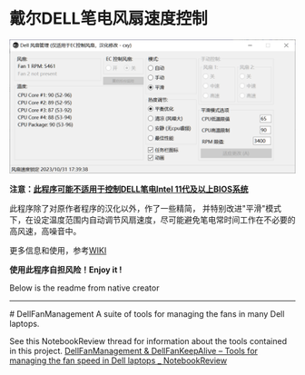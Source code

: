 # 戴尔DELL笔电风扇速度控制

<img src="DellFanMan.png" />

**注意：[此程序可能不适用于控制DELL笔电Intel 11代及以上BIOS系统](https://github.com/AaronKelley/DellFanManagement/issues/14)**

此程序除了对原作者程序的汉化以外，作了一些精简，
并特别改进"平滑"模式下，在设定温度范围内自动调节风扇速度，尽可能避免笔电常时间工作在不必要的高风速，高噪音中。

更多信息和使用，参考[WIKI](/wiki)

**使用此程序自担风险！Enjoy it !**

Below is the readme from native creator
<hr />
# DellFanManagement
A suite of tools for managing the fans in many Dell laptops.

See this NotebookReview thread for information about the tools contained in this project.
[DellFanManagement & DellFanKeepAlive – Tools for managing the fan speed in Dell laptops _ NotebookReview](https://web.archive.org/web/20220125130519fw_/http://forum.notebookreview.com/threads/dellfanmanagement-dellfankeepalive-%E2%80%93-tools-for-managing-the-fan-speed-in-dell-laptops.833340/)
